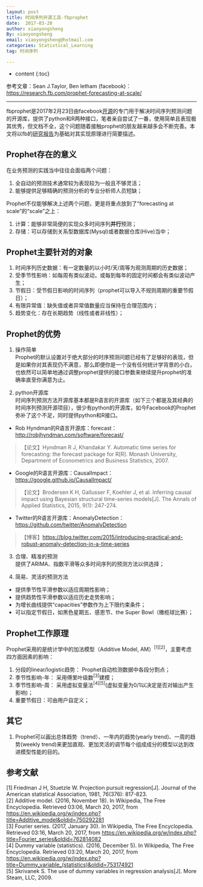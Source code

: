 ```yaml
---
layout: post
title: 时间序列开源工具-fbprophet
date:  2017-03-20
author: xiaoyongsheng
By: xiaoyongsheng
email: xiaoyongsheng@hotmail.com  
categories: Statistical_Learning
tag: 时间序列

---
```


* content
{:toc}

参考文章：Sean J.Taylor, Ben letham (facebook)：https://research.fb.com/prophet-forecasting-at-scale/

----

fbprophet是2017年2月23日由facebook[开源](https://github.com/facebookincubator/prophet)的专门用于解决时间序列预测问题的开源库，提供了python和R两种接口，笔者亲自尝试了一番，使用简单且表现极其优秀，但文档不全，这个问题随着接触prophet的朋友越来越多会不断完善。本文将以fb的[研究报告](https://research.fb.com/prophet-forecasting-at-scale/)为基础对其实现原理进行简要描述。  

## Prophet存在的意义
在业务预测的实践当中往往会面临两个问题：  
   1. 全自动的预测技术通常较为表现较为一般且不够灵活；  
   2. 能够提供足够精确的预测分析的专业分析师人员短缺；

Prophet不仅能够解决上述两个问题，更是将重点放到了“forecasting at scale”的“scale”之上：  
 1. 计算：能够非常简便的实现众多时间序列**并行**预测；
 2. 存储：可以存储到关系型数据库(Mysql)或者数据仓库(Hive)当中；  

## Prophet主要针对的对象
 1. 时间序列历史数据：有一定数量的以小时/天/周等为观测周期的历史数据；
 2. 受季节性影响：如每周有类似波动，或每到每年的固定时间都会有类似波动产生；
 3. 节假日：受节假日影响的时间序列（prophet可以导入不规则周期的重要节假日）；
 4. 有限异常值：缺失值或者异常值数量应当保持在合理范围内；
 5. 趋势变化：存在长期趋势（线性或者非线性）；

## Prophet的优势
1. 操作简单  
 Prophet的默认设置对于绝大部分的时序预测问题已经有了足够好的表现，但是如果你对其表现仍不满意，那么即便你是一个没有任何统计学背景的小白，也依然可以简单地通过调整prophet提供的接口参数来继续提升prophet的准确率直至你满意为止。  

2. python开源库  
 时间序列预测方法开源库基本都是R语言的开源库（如下三个都是及其经典的时间序列预测开源项目），很少有python的开源库，如今Facebook的Prophet弥补了这个不足，同时提供python和R接口。
 - Rob Hyndman的R语言开源库：forecast：http://robjhyndman.com/software/forecast/   
 > 【论文】Hyndman R J, Khandakar Y. Automatic time series for forecasting: the forecast package for R[R]. Monash University, Department of Econometrics and Business Statistics, 2007.  
 - Google的R语言开源库：CausalImpact：https://google.github.io/CausalImpact/  
 > 【论文】Brodersen K H, Gallusser F, Koehler J, et al. Inferring causal impact using Bayesian structural time-series models[J]. The Annals of Applied Statistics, 2015, 9(1): 247-274.  
 - Twitter的R语言开源库：AnomalyDetection：https://github.com/twitter/AnomalyDetection  
 > 【博客】https://blog.twitter.com/2015/introducing-practical-and-robust-anomaly-detection-in-a-time-series

3. 合理、精准的预测  
 提供了ARIMA、指数平滑等众多时间序列的预测方法以供选择；

4. 简易、灵活的预测方法  
 - 提供季节性平滑参数以适应周期性影响；  
 - 提供趋势性平滑参数以适应历史走势影响；
 - 为增长曲线提供“capacities”参数作为上下限约束条件；  
 - 可以指定节假日，如黑色星期五、感恩节、the Super Bowl（橄榄球比赛）；

## Prophet工作原理
 Prophet采用的是统计学中的加法模型（Additive Model, AM）<sup>[1][2]</sup>，主要考虑四方面因素的影响：
 1. 分段的linear/logistic趋势： Prophet自动检测数据中各段分割点；
 2. 季节性影响-年： 采用傅里叶级数<sup>[3]</sup>建模；
 3. 季节性影响-周： 采用虚拟变量法<sup>[4][5]</sup>(虚拟变量为0/1以决定是否对输出产生影响)；
 4. 重要节假日：可由用户自定义；

## 其它
1. Prophet可以画出总体趋势（trend）、一年内的趋势(yearly trend)、一周的趋势(weekly trend)来更加直观、更加灵活的调节每个组成成分的模型以达到改进模型性能的目的。

## 参考文献
[1] Friedman J H, Stuetzle W. Projection pursuit regression[J]. Journal of the American statistical Association, 1981, 76(376): 817-823.  
[2] Additive model. (2016, November 18). In Wikipedia, The Free Encyclopedia. Retrieved 03:06, March 20, 2017, from https://en.wikipedia.org/w/index.php?title=Additive_model&oldid=750292281  
[3] Fourier series. (2017, January 30). In Wikipedia, The Free Encyclopedia. Retrieved 03:16, March 20, 2017, from https://en.wikipedia.org/w/index.php?title=Fourier_series&oldid=762814082  
[4] Dummy variable (statistics). (2016, December 5). In Wikipedia, The Free Encyclopedia. Retrieved 03:20, March 20, 2017, from https://en.wikipedia.org/w/index.php?title=Dummy_variable_(statistics)&oldid=753174921  
[5] Skrivanek S. The use of dummy variables in regression analysis[J]. More Steam, LLC, 2009.
